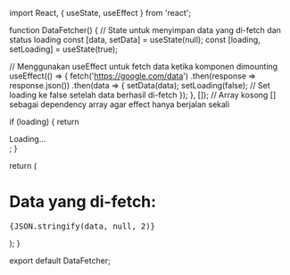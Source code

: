 import React, { useState, useEffect } from 'react';

function DataFetcher() {
  // State untuk menyimpan data yang di-fetch dan status loading
  const [data, setData] = useState(null);
  const [loading, setLoading] = useState(true);

  // Menggunakan useEffect untuk fetch data ketika komponen dimounting
  useEffect(() => {
    fetch('https://google.com/data')
      .then(response => response.json())
      .then(data => {
        setData(data);
        setLoading(false); // Set loading ke false setelah data berhasil di-fetch
      });
  }, []); // Array kosong [] sebagai dependency array agar effect hanya berjalan sekali

  if (loading) {
    return <div>Loading...</div>;
  }

  return (
    <div>
      <h1>Data yang di-fetch:</h1>
      <pre>{JSON.stringify(data, null, 2)}</pre>
    </div>
  );
}

export default DataFetcher;